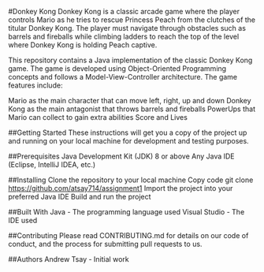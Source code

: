 #Donkey Kong
Donkey Kong is a classic arcade game where the player controls Mario as he tries to rescue Princess Peach from the clutches of the titular Donkey Kong. The player must navigate through obstacles such as barrels and fireballs while climbing ladders to reach the top of the level where Donkey Kong is holding Peach captive.

This repository contains a Java implementation of the classic Donkey Kong game. The game is developed using Object-Oriented Programming concepts and follows a Model-View-Controller architecture. The game features include:

Mario as the main character that can move left, right, up and down
Donkey Kong as the main antagonist that throws barrels and fireballs
PowerUps that Mario can collect to gain extra abilities
Score and Lives

##Getting Started
These instructions will get you a copy of the project up and running on your local machine for development and testing purposes.

##Prerequisites
Java Development Kit (JDK) 8 or above
Any Java IDE (Eclipse, IntelliJ IDEA, etc.)

##Installing
Clone the repository to your local machine
Copy code
git clone https://github.com/atsay714/assignment1
Import the project into your preferred Java IDE
Build and run the project

##Built With
Java - The programming language used
Visual Studio - The IDE used

##Contributing
Please read CONTRIBUTING.md for details on our code of conduct, and the process for submitting pull requests to us.

##Authors
Andrew Tsay - Initial work
